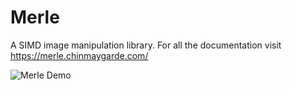 Merle
=====

A SIMD image manipulation library. For all the documentation visit https://merle.chinmaygarde.com/

![Merle Demo](docs/assets/demo.png)
